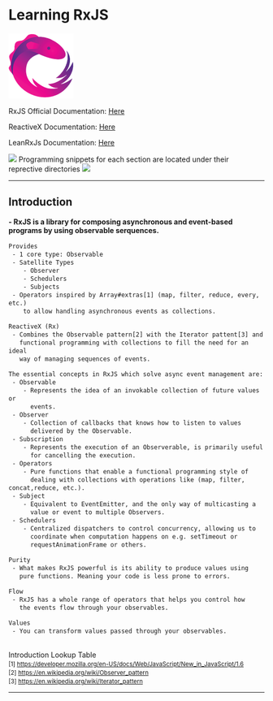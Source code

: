 # Learning RxJS
![RxJS Logo](assets/rxjs-logo.png)

RxJS Official Documentation: [Here](https://rxjs-dev.firebaseapp.com/)
<br>

ReactiveX Documentation: [Here](http://reactivex.io/rxjs/manual/overview.html)
<br>

LeanRxJs Documentation: [Here](https://www.learnrxjs.io/)
<br>

![](https://placehold.it/15/9500ff/000000?text=+) Programming snippets for each section are located under their reprective directories ![](https://placehold.it/15/9500ff/000000?text=+)

<hr>

## Introduction

<b>- RxJS is a library for composing asynchronous and event-based programs by using observable serquences.</b>

```
Provides
 - 1 core type: Observable
 - Satellite Types
    - Observer
    - Schedulers
    - Subjects
 - Operators inspired by Array#extras[1] (map, filter, reduce, every, etc.)
    to allow handling asynchronous events as collections.
```
```
ReactiveX (Rx)
 - Combines the Observable pattern[2] with the Iterator pattent[3] and
   functional programming with collections to fill the need for an ideal 
   way of managing sequences of events.
```

```
The essential concepts in RxJS which solve async event management are:
 - Observable
    - Represents the idea of an invokable collection of future values or 
      events.
 - Observer
    - Collection of callbacks that knows how to listen to values 
      delivered by the Observable.
 - Subscription
    - Represents the execution of an Observerable, is primarily useful 
      for cancelling the execution.
 - Operators
    - Pure functions that enable a functional programming style of 
      dealing with collections with operations like (map, filter, concat,reduce, etc.).
 - Subject
    - Equivalent to EventEmitter, and the only way of multicasting a 
      value or event to multiple Observers.
 - Schedulers
    - Centralized dispatchers to control concurrency, allowing us to 
      coordinate when computation happens on e.g. setTimeout or 
      requestAnimationFrame or others.
```

```
Purity
 - What makes RxJS powerful is its ability to produce values using
   pure functions. Meaning your code is less prone to errors.
```

```
Flow
 - RxJS has a whole range of operators that helps you control how
   the events flow through your observables.
```

```
Values
 - You can transform values passed through your observables.
```

<br>
<div>
<span>Introduction Lookup Table</span><br>
<small>[1] <a href="https://developer.mozilla.org/en-US/docs/Web/JavaScript/New_in_JavaScript/1.6">https://developer.mozilla.org/en-US/docs/Web/JavaScript/New_in_JavaScript/1.6</a></small><br>
<small>[2] <a href="https://en.wikipedia.org/wiki/Observer_pattern">https://en.wikipedia.org/wiki/Observer_pattern</a></small><br>
<small>[3] <a href="https://en.wikipedia.org/wiki/Iterator_pattern">https://en.wikipedia.org/wiki/Iterator_pattern</a></small><br>
</div>

<hr>
